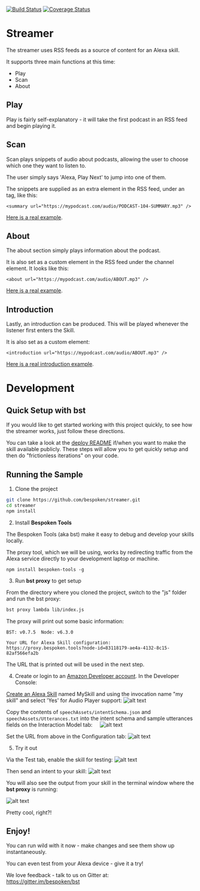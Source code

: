 [![Build Status](https://travis-ci.org/bespoken/streamer.svg?branch=master)](https://travis-ci.org/bespoken/streamer)
[![Coverage Status](https://coveralls.io/repos/github/bespoken/streamer/badge.svg?branch=master)](https://coveralls.io/github/bespoken/streamer?branch=master)

# Streamer
The streamer uses RSS feeds as a source of content for an Alexa skill.

It supports three main functions at this time:
* Play
* Scan
* About

## Play
Play is fairly self-explanatory - it will take the first podcast in an RSS feed and begin playing it.

## Scan
Scan plays snippets of audio about podcasts, allowing the user to choose which one they want to listen to.

The user simply says 'Alexa, Play Next' to jump into one of them.

The snippets are supplied as an extra element in the RSS feed, under an <item> tag, like this:
```
<summary url="https://mypodcast.com/audio/PODCAST-104-SUMMARY.mp3" />
```

[Here is a real example](https://github.com/bespoken/streamer/blob/XAPPAdapter/test/BespokenCast.xml#L44).

## About
The about section simply plays information about the podcast. 

It is also set as a custom element in the RSS feed under the channel element. It looks like this:
```
<about url="https://mypodcast.com/audio/ABOUT.mp3" />
```

[Here is a real example](https://github.com/bespoken/streamer/blob/XAPPAdapter/test/BespokenCast.xml#L30).

## Introduction
Lastly, an introduction can be produced. This will be played whenever the listener first enters the Skill.

It is also set as a custom element:
```
<introduction url="https://mypodcast.com/audio/ABOUT.mp3" />
```

[Here is a real introduction example](https://github.com/bespoken/streamer/blob/XAPPAdapter/test/BespokenCast.xml#L29).

# Development
## Quick Setup with bst

If you would like to get started working with this project quickly, to see how the streamer works, just follow these directions.  

You can take a look at the [deploy README](https://github.com/bespoken/streamer/README_DEPLOY.md)
if/when you want to make the skill available publicly. These steps will allow you to get quickly setup and then do "frictionless iterations" on your code.

## Running the Sample

1) Clone the project
```bash
git clone https://github.com/bespoken/streamer.git
cd streamer
npm install
```

2) Install **Bespoken Tools**  

The Bespoken Tools (aka bst) make it easy to debug and develop your skills locally.  

The proxy tool, which we will be using, works by redirecting traffic from the Alexa service directly to your development laptop or machine.

```
npm install bespoken-tools -g
```

3) Run **bst proxy** to get setup  

From the directory where you cloned the project, switch to the "js" folder and run the bst proxy:
```bash
bst proxy lambda lib/index.js
```

The proxy will print out some basic information:
```
BST: v0.7.5  Node: v6.3.0

Your URL for Alexa Skill configuration:
https://proxy.bespoken.tools?node-id=83118179-ae4a-4132-8c15-82af566efa2b
```
The URL that is printed out will be used in the next step.

4) Create or login to an [Amazon Developer account](https://developer.amazon.com).  In the Developer Console:  

[Create an Alexa Skill](https://developer.amazon.com/public/solutions/alexa/alexa-skills-kit/docs/developing-an-alexa-skill-as-a-lambda-function) named MySkill and using the invocation name "my skill" and select 'Yes' for Audio Player support:
![alt text](https://s3.amazonaws.com/lantern-public-assets/audio-player-assets/prod-skill-info.png "Developer Portal Skill Information")

Copy the contents of `speechAssets/intentSchema.json` and `speechAssets/Utterances.txt` into the intent schema and sample utterances fields on the Interaction Model tab:
&nbsp;&nbsp;&nbsp;&nbsp;![alt text](https://s3.amazonaws.com/lantern-public-assets/audio-player-assets/prod-interaction-model.png "Developer Portal Interaction Model")
    
Set the URL from above in the Configuration tab:
![alt text](https://raw.githubusercontent.com/bespoken/skill-sample-nodejs-audio-player/mainline/docs/images/SkillConfigurationScreenshot.png "Developer Portal Configuration")
        
5) Try it out  

Via the Test tab, enable the skill for testing:
![alt text](https://raw.githubusercontent.com/bespoken/skill-sample-nodejs-audio-player/mainline/docs/images/EnableTesting.png "Enable Testing")

Then send an intent to your skill:
![alt text](https://raw.githubusercontent.com/bespoken/skill-sample-nodejs-audio-player/mainline/docs/images/FirstTest.png "Enter Play the podcast and hit Play")

You will also see the output from your skill in the terminal window where the **bst proxy** is running:  

![alt text](https://raw.githubusercontent.com/bespoken/skill-sample-nodejs-audio-player/mainline/docs/images/FirstTestOutput.png "Output from run")  

Pretty cool, right?!

## Enjoy!

You can run wild with it now - make changes and see them show up instantaneously.  

You can even test from your Alexa device - give it a try!  

We love feedback - talk to us on Gitter at:  
https://gitter.im/bespoken/bst


